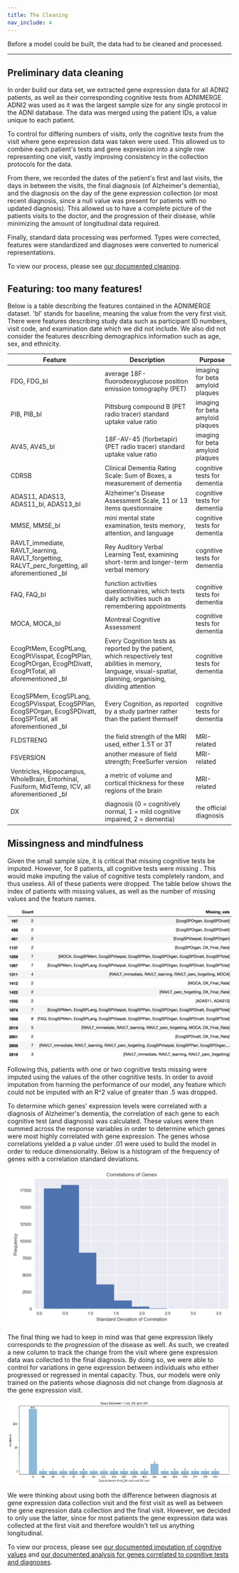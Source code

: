 ```yaml
---
title: The Cleaning
nav_include: 4
---
```


Before a model could be built, the data had to be cleaned and processed.

----------


Preliminary data cleaning
-------------

In order build our data set, we extracted gene expression data for all ADNI2 patients, as well as their corresponding cognitive tests from ADNIMERGE. ADNI2 was used as it was the largest sample size for any single protocol in the ADNI database. The data was merged using the patient IDs, a value unique to each patient. 

To control for differing numbers of visits, only the cognitive tests from the visit where gene expression data was taken were used. This allowed us to combine each patient's tests and gene expression into a single row representing one visit, vastly improving consistency in the collection protocols for the data.

From there, we recorded the dates of the patient's first and last visits, the days in between the visits, the final diagnosis (of Alzheimer's dementia), and the diagnosis on the day of the gene expression collection (or most recent diagnosis, since a null value was present for patients with no updated diagnosis). This allowed us to have a complete picture of the patients visits to the doctor, and the progression of their disease, while minimizing the amount of longitudinal data required.

Finally, standard data processing was performed. Types were corrected, features were standardized and diagnoses were converted to numerical representations.

To view our process, please see [our documented cleaning](Cleaning_notebook.md).

Featuring: too many features!
-------------
Below is a table describing the features contained in the ADNIMERGE dataset. 'bl' stands for baseline, meaning the value from the very first visit. There were features describing study data such as participant ID numbers, visit code, and examination date which we did not include. We also did not consider the features describing demographics information such as age, sex, and ethnicity.

| Feature  | Description | Purpose |
| ------------- | ------------- | ------------- |
| FDG, FDG_bl | average 18F-fluorodeoxyglucose position emission tomography (PET)  | imaging for beta amyloid plaques |
| PIB, PIB_bl | Pittsburg compound B (PET radio tracer) standard uptake value ratio | imaging for beta amyloid plaques |
| AV45, AV45_bl | 18F-AV-45 (florbetapir) (PET radio tracer) standard uptake value ratio | imaging for beta amyloid plaques |
| CDRSB | Clinical Dementia Rating Scale: Sum of Boxes, a measurement of dementia | cognitive tests for dementia |
| ADAS11, ADAS13, ADAS11_bl, ADAS13_bl | Alzheimer's Disease Assessment Scale, 11 or 13 items questionnaire | cognitive tests for dementia |
| MMSE, MMSE_bl | mini mental state examination, tests memory, attention, and language | cognitive tests for dementia |
| RAVLT_immediate, RAVLT_learning, RAVLT_forgetting, RALVT_perc_forgetting, all aforementioned \_bl | Rey Auditory Verbal Learning Test, examining short-term and longer-term verbal memory | cognitive tests for dementia |
| FAQ, FAQ_bl | function activities questionnaires, which tests daily activities such as remembering appointments | cognitive tests for dementia |
| MOCA, MOCA_bl | Montreal Cognitive Assessment | cognitive tests for dementia |
| EcogPtMem, EcogPtLang, EcogPtVisspat, EcogPtPlan, EcogPtOrgan, EcogPtDivatt, EcogPtTotal, all aforementioned \_bl | Every Cognition tests as reported by the patient, which respectively test abilities in memory, language, visual-spatial, planning, organising, dividing attention | cognitive tests for dementia |
| EcogSPMem, EcogSPLang, EcogSPVisspat, EcogSPPlan, EcogSPOrgan, EcogSPDivatt, EcogSPTotal, all aforementioned \_bl | Every Cognition, as reported by a study partner rather than the patient themself | cognitive tests for dementia |
| FLDSTRENG | the field strength of the MRI used, either 1.5T or 3T | MRI-related |
| FSVERSION | another measure of field strength; FreeSurfer version | MRI-related |
| Ventricles, Hippocampus, WholeBrain, Entorhinal, Fusiform, MidTemp, ICV, all aforementioned \_bl | a metric of volume and cortical thickness for these regions of the brain | MRI-related |
| DX | diagnosis (0 = cognitively normal, 1 = mild cognitive impaired, 2 = dementia) | the official diagnosis |


Missingness and mindfulness
-------------

Given the small sample size, it is critical that missing cognitive tests be imputed. However, for 8 patients, all cognitive tests were missing . This would make imputing the value of cognitive tests completely random, and thus useless. All of these patients were dropped. The table below shows the index of patients with missing values, as well as the number of missing values and the feature names. 

![corr_table](images/Cleaning_table.png)

Following this, patients with one or two cognitive tests missing were imputed using the values of the other cognitive tests. In order to avoid imputation from harming the performance of our model, any feature which could not be imputed with an R^2 value of greater than .5 was dropped. 

To determine which genes' expression levels were correlated with a diagnosis of Alzheimer's dementia, the correlation of each gene to each cognitive test (and diagnosis) was calculated. These values were then summed across the response variables in order to determine which genes were most highly correlated with gene expression. The genes whose correlations yielded a p value under .01 were used to build the model in order to reduce dimensionality. Below is a histogram of the frequency of genes with a correlation standard deviations.

![corr_hist](images/Cleaning_hist.png)

The final thing we had to keep in mind was that gene expression likely corresponds to the *progression* of the disease as well. As such, we created a new column to track the change from the visit where gene expression data was collected to the final diagnosis. By doing so, we were able to control for variations in gene expression between individuals who either progressed or regressed in mental capacity. Thus, our models were only trained on the patients whose diagnosis did not change from diagnosis at the gene expression visit.

![firstdx](images/firstdx.png)

We were thinking about using both the difference between diagnosis at gene expression data collection visit and the first visit as well as between the gene expression data collection and the final visit. However, we decided to only use the latter, since for most patients the gene expression data was collected at the first visit and therefore wouldn't tell us anything longitudinal.

To view our process, please see [our documented imputation of cognitive values](Imputation_notebook.md) and [our documented analysis for genes correlated to cognitive tests and diagnoses](Correlations_notebook.md).
